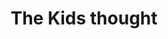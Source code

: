 ---
pid: CH8
title: The Kids thought
location_transcription: somewhere were it can be seen and admire.
zipcode: '19120'
outside_phl: 
neighborhood: Logan,Olney
age: '16'
age_range: 13-19
instagram: 
image_file_name: CH_8.jpg
proposal_transcription: So the kids thoughts is what is being said in the tittle,
  in other words a child mine can tend to always be a masterpiece in which is changed
  by what they see and what they hear. Their thoughts and life changed and force to
  change because of their life and what they have to live through. A child sitting
  down in their school desk which a thought bubble shows and gives a picture of the
  modern catastrophy and they themselves go through
topic: Youth
topic_summary: '0'
type: 2D,Image
keywords_other: thoughts, children
credit: Jennier-Sarria
image_labels: 
twitter: 
facebook: 
permalink: "/monuments/ch8/"
layout: item-page
---